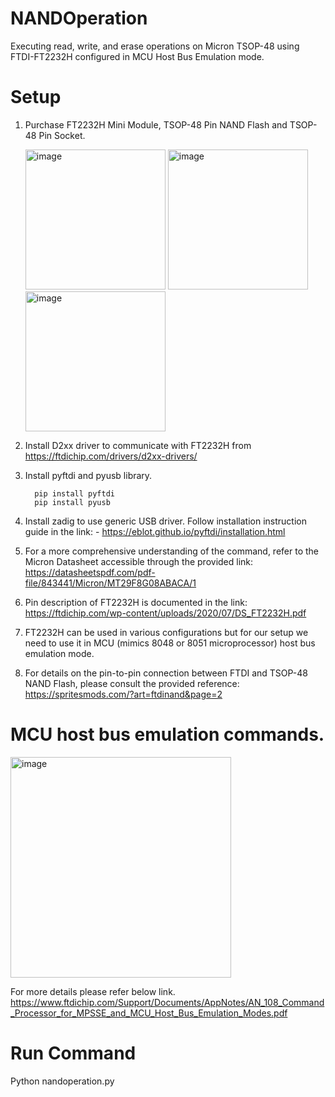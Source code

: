 # NANDOperation
Executing read, write, and erase operations on Micron TSOP-48 using FTDI-FT2232H configured in MCU Host Bus Emulation mode.

# Setup
1) Purchase FT2232H Mini Module, TSOP-48 Pin NAND Flash and TSOP-48 Pin Socket.

   <img width="224" alt="image" src="https://github.com/Rajat5991/off-the-shelf-NAND-Operation/assets/154459536/e275ba37-766d-4fdc-a322-bfbfc4fc0d5d">
   
   <img width="224" alt="image" src="https://github.com/Rajat5991/off-the-shelf-NAND-Operation/assets/154459536/76f8ed64-b37f-4858-ac8a-cffb266f3b1d">
   
   <img width="224" alt="image" src="https://github.com/Rajat5991/off-the-shelf-NAND-Operation/assets/154459536/becf4e97-cfab-4dd3-8a18-688ce8cb417a">

2) Install D2xx driver to communicate with FT2232H from https://ftdichip.com/drivers/d2xx-drivers/
3) Install pyftdi and pyusb library.

         pip install pyftdi
         pip install pyusb        
4) Install zadig to use generic USB driver. Follow installation instruction guide in the link: - https://eblot.github.io/pyftdi/installation.html
5) For a more comprehensive understanding of the command, refer to the Micron Datasheet accessible through the provided link: https://datasheetspdf.com/pdf-file/843441/Micron/MT29F8G08ABACA/1
6) Pin description of FT2232H is documented in the link: https://ftdichip.com/wp-content/uploads/2020/07/DS_FT2232H.pdf
7) FT2232H can be used in various configurations but for our setup we need to use it in MCU (mimics 8048 or 8051 microprocessor) host bus emulation mode.
8) For details on the pin-to-pin connection between FTDI and TSOP-48 NAND Flash, please consult the provided reference: https://spritesmods.com/?art=ftdinand&page=2

# MCU host bus emulation commands.
<img width="353" alt="image" src="https://github.com/Rajat5991/off-the-shelf-NAND-Operation/assets/154459536/4f6ed4aa-cfa3-49d2-aa45-6f6c97909a2a">

For more details please refer below link.
https://www.ftdichip.com/Support/Documents/AppNotes/AN_108_Command_Processor_for_MPSSE_and_MCU_Host_Bus_Emulation_Modes.pdf

# Run Command

Python nandoperation.py
